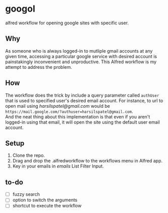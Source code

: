 # googol
alfred workflow for opening google sites with specific user.

## Why
As someone who is always logged-in to mutliple gmail accounts at any given time, accessing a particular google service with desired account is painstakingly inconvenient and unproductive. This Alfred workflow is my attempt to address the problem.

## How
The workflow does the trick by include a query parameter called `authUser` that is used to specified user's desired email account. For instance, to url to open mail using _harsilspatel@gmail.com_ would be </br> `https://mail.google.com/?authuser=harsilspatel@gmail.com`. </br> And the neat thing about this implementation is that even if you aren't logged-in using that email, it will open the site using the default user email account.

## Setup
1. Clone the repo. 
2. Drag and drop the .alfredworkflow to the workflows menu in Alfred app.
3. Key in your emails in _emails_ List Filter Input.

## to-do
- [ ] fuzzy search
- [ ] option to switch the arguments
- [ ] shortcut to execute the workflow
